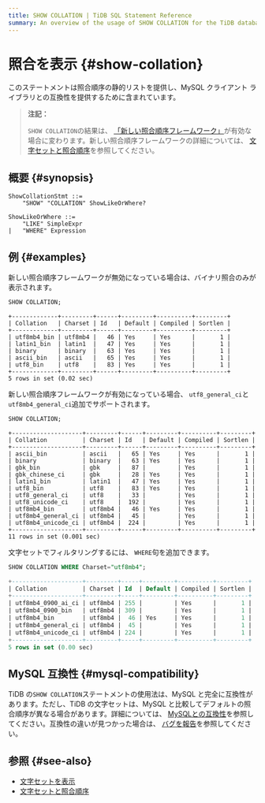 ```yaml
---
title: SHOW COLLATION | TiDB SQL Statement Reference
summary: An overview of the usage of SHOW COLLATION for the TiDB database.
---
```


# 照合を表示 {#show-collation}

このステートメントは照合順序の静的リストを提供し、MySQL クライアント ライブラリとの互換性を提供するために含まれています。

> **注記：**
>
> `SHOW COLLATION`の結果は、 [「新しい照合順序フレームワーク」](/character-set-and-collation.md#new-framework-for-collations)が有効な場合に変わります。新しい照合順序フレームワークの詳細については、 [文字セットと照合順序](/character-set-and-collation.md)を参照してください。

## 概要 {#synopsis}

```ebnf+diagram
ShowCollationStmt ::=
    "SHOW" "COLLATION" ShowLikeOrWhere?

ShowLikeOrWhere ::=
    "LIKE" SimpleExpr
|   "WHERE" Expression
```

## 例 {#examples}

新しい照合順序フレームワークが無効になっている場合は、バイナリ照合のみが表示されます。

```sql
SHOW COLLATION;
```

    +-------------+---------+------+---------+----------+---------+
    | Collation   | Charset | Id   | Default | Compiled | Sortlen |
    +-------------+---------+------+---------+----------+---------+
    | utf8mb4_bin | utf8mb4 |   46 | Yes     | Yes      |       1 |
    | latin1_bin  | latin1  |   47 | Yes     | Yes      |       1 |
    | binary      | binary  |   63 | Yes     | Yes      |       1 |
    | ascii_bin   | ascii   |   65 | Yes     | Yes      |       1 |
    | utf8_bin    | utf8    |   83 | Yes     | Yes      |       1 |
    +-------------+---------+------+---------+----------+---------+
    5 rows in set (0.02 sec)

新しい照合順序フレームワークが有効になっている場合、 `utf8_general_ci`と`utf8mb4_general_ci`追加でサポートされます。

```sql
SHOW COLLATION;
```

    +--------------------+---------+------+---------+----------+---------+
    | Collation          | Charset | Id   | Default | Compiled | Sortlen |
    +--------------------+---------+------+---------+----------+---------+
    | ascii_bin          | ascii   |   65 | Yes     | Yes      |       1 |
    | binary             | binary  |   63 | Yes     | Yes      |       1 |
    | gbk_bin            | gbk     |   87 |         | Yes      |       1 |
    | gbk_chinese_ci     | gbk     |   28 | Yes     | Yes      |       1 |
    | latin1_bin         | latin1  |   47 | Yes     | Yes      |       1 |
    | utf8_bin           | utf8    |   83 | Yes     | Yes      |       1 |
    | utf8_general_ci    | utf8    |   33 |         | Yes      |       1 |
    | utf8_unicode_ci    | utf8    |  192 |         | Yes      |       1 |
    | utf8mb4_bin        | utf8mb4 |   46 | Yes     | Yes      |       1 |
    | utf8mb4_general_ci | utf8mb4 |   45 |         | Yes      |       1 |
    | utf8mb4_unicode_ci | utf8mb4 |  224 |         | Yes      |       1 |
    +--------------------+---------+------+---------+----------+---------+
    11 rows in set (0.001 sec)

文字セットでフィルタリングするには、 `WHERE`句を追加できます。

```sql
SHOW COLLATION WHERE Charset="utf8mb4";
```

```sql
+--------------------+---------+-----+---------+----------+---------+
| Collation          | Charset | Id  | Default | Compiled | Sortlen |
+--------------------+---------+-----+---------+----------+---------+
| utf8mb4_0900_ai_ci | utf8mb4 | 255 |         | Yes      |       1 |
| utf8mb4_0900_bin   | utf8mb4 | 309 |         | Yes      |       1 |
| utf8mb4_bin        | utf8mb4 |  46 | Yes     | Yes      |       1 |
| utf8mb4_general_ci | utf8mb4 |  45 |         | Yes      |       1 |
| utf8mb4_unicode_ci | utf8mb4 | 224 |         | Yes      |       1 |
+--------------------+---------+-----+---------+----------+---------+
5 rows in set (0.00 sec)
```

## MySQL 互換性 {#mysql-compatibility}

TiDB の`SHOW COLLATION`ステートメントの使用法は、MySQL と完全に互換性があります。ただし、TiDB の文字セットは、MySQL と比較してデフォルトの照合順序が異なる場合があります。詳細については、 [MySQLとの互換性](/mysql-compatibility.md)を参照してください。互換性の違いが見つかった場合は、 [バグを報告](https://docs.pingcap.com/tidb/stable/support)を参照してください。

## 参照 {#see-also}

-   [文字セットを表示](/sql-statements/sql-statement-show-character-set.md)
-   [文字セットと照合順序](/character-set-and-collation.md)
